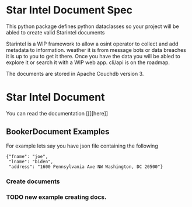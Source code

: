 

# Star Intel Document Spec

This python package defines python dataclasses so your project will be abled to create valid Starintel documents

Starintel is a WIP framework to allow a osint operator to collect and add metadata to information. weather it is from message bots or data breaches it is up to you to get it there.
Once you have the data you will be abled to explore it or search it with a WIP web app. cli/api is on the roadmap.

The documents are stored in Apache Couchdb version 3.


# Star Intel Document

You can read the documentation [[][here]]


## BookerDocument Examples

For example lets say you have json file containing the following

    {"fname": "joe",
     "lname": "biden",
     "address": "1600 Pennsylvania Ave NW Washington, DC 20500"}


### Create documents

### TODO new example creating docs.

